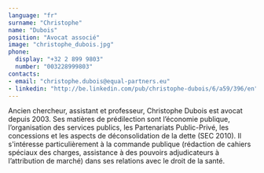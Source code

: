 ```yaml
---
language: "fr"
surname: "Christophe"
name: "Dubois"
position: "Avocat associé"
image: "christophe_dubois.jpg"
phone:
  display: "+32 2 899 9803"
  number: "003228999803"
contacts:
- email: "christophe.dubois@equal-partners.eu"
- linkedin: "http://be.linkedin.com/pub/christophe-dubois/6/a59/396/en"
---
```

Ancien chercheur, assistant et professeur, Christophe Dubois est avocat depuis 2003. Ses matières de prédilection sont l’économie publique, l’organisation des services publics, les Partenariats Public-Privé, les concessions et les aspects de déconsolidation de la dette (SEC 2010). Il s'intéresse particulièrement à la commande publique (rédaction de cahiers spéciaux des charges, assistance à des pouvoirs adjudicateurs à l’attribution de marché) dans ses relations avec le droit de la santé.